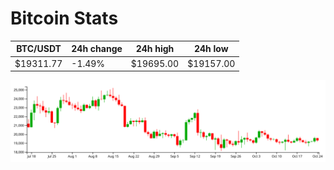 # Bitcoin Stats

BTC/USDT|24h change|24h high|24h low|
|---|---|---|---|
|$19311.77|-1.49%|$19695.00|$19157.00|

<img src="./chart.svg">
